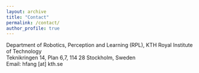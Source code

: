 ```yaml
---
layout: archive
title: "Contact"
permalink: /contact/
author_profile: true
---
```

Department of Robotics, Perception and Learning (RPL), KTH Royal Institute of Technology<br> 
Teknikringen 14, Plan 6,7, 114 28 Stockholm, Sweden<br>
Email: hfang [at] kth.se


